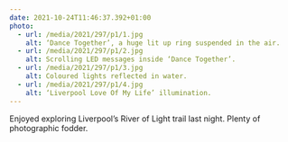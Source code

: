 ```yaml
---
date: 2021-10-24T11:46:37.392+01:00
photo:
  - url: /media/2021/297/p1/1.jpg
    alt: ‘Dance Together’, a huge lit up ring suspended in the air.
  - url: /media/2021/297/p1/2.jpg
    alt: Scrolling LED messages inside ‘Dance Together’.
  - url: /media/2021/297/p1/3.jpg
    alt: Coloured lights reflected in water.
  - url: /media/2021/297/p1/4.jpg
    alt: ‘Liverpool Love Of My Life’ illumination.
---
```


Enjoyed exploring Liverpool’s River of Light trail last night. Plenty of photographic fodder.
